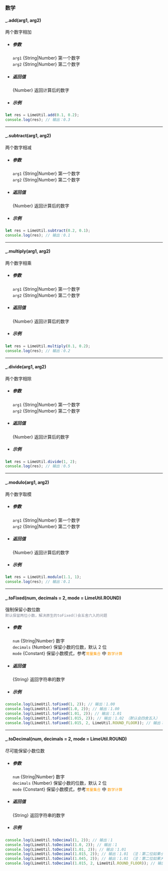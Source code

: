 ### 数学

<!-- 数字精度计算 -->

#### \_.add(arg1, arg2)

两个数字相加

- ##### 参数

  `arg1` {String|Number} 第一个数字  
  `arg2` {String|Number} 第二个数字

- ##### 返回值

  {Number} 返回计算后的数字

- ##### 示例

```javascript
let res = LimeUtil.add(0.1, 0.2);
console.log(res); // 输出：0.3
```

---

#### \_.subtract(arg1, arg2)

两个数字相减

- ##### 参数

  `arg1` {String|Number} 第一个数字  
  `arg2` {String|Number} 第二个数字

- ##### 返回值

  {Number} 返回计算后的数字

- ##### 示例

```javascript
let res = LimeUtil.subtract(0.2, 0.1);
console.log(res); // 输出：0.1
```

---

#### \_.multiply(arg1, arg2)

两个数字相乘

- ##### 参数

  `arg1` {String|Number} 第一个数字  
  `arg2` {String|Number} 第二个数字

- ##### 返回值

  {Number} 返回计算后的数字

- ##### 示例

```javascript
let res = LimeUtil.multiply(0.1, 0.2);
console.log(res); // 输出：0.2
```

---

#### \_.divide(arg1, arg2)

两个数字相除

- ##### 参数

  `arg1` {String|Number} 第一个数字  
  `arg2` {String|Number} 第二个数字

- ##### 返回值

  {Number} 返回计算后的数字

- ##### 示例

```javascript
let res = LimeUtil.divide(1, 2);
console.log(res); // 输出：0.5
```

---

#### \_.modulo(arg1, arg2)

两个数字取模

- ##### 参数

  `arg1` {String|Number} 第一个数字  
  `arg2` {String|Number} 第二个数字

- ##### 返回值

  {Number} 返回计算后的数字

- ##### 示例

```javascript
let res = LimeUtil.modulo(1.1, 1);
console.log(res); // 输出：0.1
```

---

#### \_.toFixed(num, decimals = 2, mode = LimeUtil.ROUND)

强制保留小数位数  
<span style="color:#808695">`默认保留两位小数，解决原生的toFixed()会五舍六入的问题`</span>

- ##### 参数

  `num` {String|Number} 数字  
  `decimals` {Number} 保留小数的位数，默认 2 位  
  `mode` {Constant} 保留小数模式，参考<span style="color:#ff9900">`常量集合`</span> 中 <span style="color:#ff9900">`数学计算`</span>

- ##### 返回值

  {String} 返回字符串的数字

- ##### 示例

```javascript
console.log(LimeUtil.toFixed(1, 2)); // 输出：1.00
console.log(LimeUtil.toFixed(1.0, 2)); // 输出：1.00
console.log(LimeUtil.toFixed(1.01, 2)); // 输出：1.01
console.log(LimeUtil.toFixed(1.015, 2)); // 输出：1.02 （默认会四舍五入）
console.log(LimeUtil.toFixed(1.015, 2, LimeUtil.ROUND_FLOOR)); // 输出：1.01（切换舍出的模式，会强制截取小数位数，不会再四舍五入）
```

---

#### \_.toDecimal(num, decimals = 2, mode = LimeUtil.ROUND)

尽可能保留小数位数

- ##### 参数

  `num` {String|Number} 数字  
  `decimals` {Number} 保留小数的位数，默认 2 位  
  `mode` {Constant} 保留小数模式，参考<span style="color:#ff9900">`常量集合`</span> 中 <span style="color:#ff9900">`数学计算`</span>

- ##### 返回值

  {String} 返回字符串的数字

- ##### 示例

```javascript
console.log(LimeUtil.toDecimal(1, 2)); // 输出：1
console.log(LimeUtil.toDecimal(1.0, 2)); // 输出：1
console.log(LimeUtil.toDecimal(1.01, 2)); // 输出：1.01
console.log(LimeUtil.toDecimal(1.015, 2)); // 输出：1.01 （注：第二位如果小于等于3，则会是五舍六入）
console.log(LimeUtil.toDecimal(1.045, 2)); // 输出：1.01 （注：第二位如果大于3，则是正常的四舍五入）
console.log(LimeUtil.toDecimal(1.015, 2, LimeUtil.ROUND_FLOOR)); // 输出：1.01（切换舍出的模式，会强制保留小数位数，不会再四舍五入）
```
